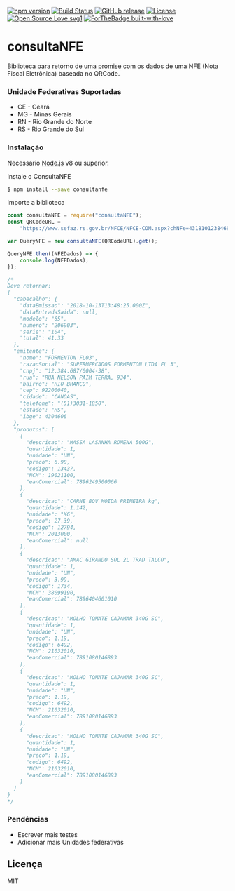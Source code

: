 [![npm version](https://badge.fury.io/js/consultanfe.svg)](https://www.npmjs.com/package/consultanfe)
[![Build Status](https://travis-ci.org/ymoreiratiti/consultaNFE.svg?branch=master)](https://travis-ci.org/ymoreiratiti/consultaNFE)
[![GitHub release](https://img.shields.io/github/release/ymoreiratiti/consultaNFE.svg)](https://github.com/ymoreiratiti/consultaNFE/releases/)
[![License](https://img.shields.io/badge/License-Apache%202.0-blue.svg)](https://opensource.org/licenses/Apache-2.0)
[![Open Source Love svg1](https://badges.frapsoft.com/os/v1/open-source.svg?v=103)](https://github.com/ymoreiratiti/consultaNFE/)
[![ForTheBadge built-with-love](http://ForTheBadge.com/images/badges/built-with-love.svg)](https://GitHub.com/ymoreiratiti/)

# consultaNFE

Biblioteca para retorno de uma [promise](https://developer.mozilla.org/pt-BR/docs/Web/JavaScript/Reference/Global_Objects/Promise) com os dados de uma NFE (Nota Fiscal Eletrônica) baseada no QRCode.

### Unidade Federativas Suportadas
- CE - Ceará
- MG - Minas Gerais
- RN - Rio Grande do Norte
- RS - Rio Grande do Sul

### Instalação

Necessário [Node.js](https://nodejs.org/) v8 ou superior.

Instale o ConsultaNFE

```sh
$ npm install --save consultanfe
```

Importe a biblioteca

```javascript
const consultaNFE = require("consultaNFE");
const QRCodeURL =
	"https://www.sefaz.rs.gov.br/NFCE/NFCE-COM.aspx?chNFe=43181012384687000438651040002069031002069033&nVersao=100&tpAmb=1&cDest=03013156040&dhEmi=323031382D31302D31335431303A34383A32352D30333A3030&vNF=41.33&vICMS=0.00&digVal=4B6C68775A4A4A744D6D396D636264625238794937712B384939303D&cIdToken=000004&cHashQRCode=45EF73C4A9FD11FE6636C6D41678B12F863D6AA7";

var QueryNFE = new consultaNFE(QRCodeURL).get();

QueryNFE.then((NFEDados) => {
	console.log(NFEDados);
});

/*
Deve retornar:
{
  "cabecalho": {
    "dataEmissao": "2018-10-13T13:48:25.000Z",
    "dataEntradaSaida": null,
    "modelo": "65",
    "numero": "206903",
    "serie": "104",
    "total": 41.33
  },
  "emitente": {
    "nome": "FORMENTON FL03",
    "razaoSocial": "SUPERMERCADOS FORMENTON LTDA FL 3",
    "cnpj": "12.384.687/0004-38",
    "rua": "RUA NELSON PAIM TERRA, 934",
    "bairro": "RIO BRANCO",
    "cep": 92200040,
    "cidade": "CANOAS",
    "telefone": "(51)3031-1850",
    "estado": "RS",
    "ibge": 4304606
  },
  "produtos": [
    {
      "descricao": "MASSA LASANHA ROMENA 500G",
      "quantidade": 1,
      "unidade": "UN",
      "preco": 6.98,
      "codigo": 13437,
      "NCM": 19021100,
      "eanComercial": 7896249500066
    },
    {
      "descricao": "CARNE BOV MOIDA PRIMEIRA kg",
      "quantidade": 1.142,
      "unidade": "KG",
      "preco": 27.39,
      "codigo": 12794,
      "NCM": 2013000,
      "eanComercial": null
    },
    {
      "descricao": "AMAC GIRANDO SOL 2L TRAD TALCO",
      "quantidade": 1,
      "unidade": "UN",
      "preco": 3.99,
      "codigo": 1734,
      "NCM": 38099190,
      "eanComercial": 7896404601010
    },
    {
      "descricao": "MOLHO TOMATE CAJAMAR 340G SC",
      "quantidade": 1,
      "unidade": "UN",
      "preco": 1.19,
      "codigo": 6492,
      "NCM": 21032010,
      "eanComercial": 7891080146893
    },
    {
      "descricao": "MOLHO TOMATE CAJAMAR 340G SC",
      "quantidade": 1,
      "unidade": "UN",
      "preco": 1.19,
      "codigo": 6492,
      "NCM": 21032010,
      "eanComercial": 7891080146893
    },
    {
      "descricao": "MOLHO TOMATE CAJAMAR 340G SC",
      "quantidade": 1,
      "unidade": "UN",
      "preco": 1.19,
      "codigo": 6492,
      "NCM": 21032010,
      "eanComercial": 7891080146893
    }
  ]
}
*/
```

### Pendências

- Escrever mais testes
- Adicionar mais Unidades federativas

## Licença

MIT
